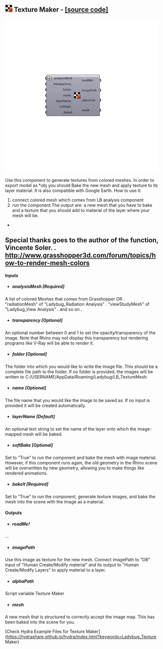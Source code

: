 ## ![](../../images/icons/Texture_Maker.png) Texture Maker - [[source code]](https://github.com/mostaphaRoudsari/ladybug/tree/master/src/Ladybug_Texture%20Maker.py)

![](../../images/components/Texture_Maker.png)

Use this component to generate textures from colored meshes.
 In order to export model as *obj you should Bake the new mesh and apply texture to its layer material.
 It is also compatible with Google Earth.
 How to use it:
 1) connect colored mesh which comes from LB analysis component
 2) run the component
 The output are: a new mesh that you have to bake and a texture that you should add to material of the layer where your mesh will be.
 -
 Special thanks goes to the author of the function, Vincente Soler.
 .
 http://www.grasshopper3d.com/forum/topics/how-to-render-mesh-colors
 -
 

#### Inputs
* ##### analysisMesh [Required]
A list of colored Meshes that comes from Grasshopper OR
 .
 "radiationMesh" of "Ladybug_Radiation Analysis"
 .
 "viewStudyMesh" of "Ladybug_View Analysis"
 .
 and so on..
* ##### transparency [Optional]
An optional number between 0 and 1 to set the opacity/transparency of the image.  Note that Rhino may not display this transparency but rendering programs like V-Ray will be able to render it.
* ##### folder [Optional]
The folder into which you would like to write the image file. This should be a complete file path to the folder. If no folder is provided, the images will be written to C:/USERNAME/AppData/Roaming/Ladybug/LB_TextureMesh.
* ##### name [Optional]
The file name that you would like the image to be saved as. If no input is provided it will be created automatically.
* ##### layerName [Default]
An optional text string to set the name of the layer onto which the image-mapped mesh will be baked.
* ##### softBake [Optional]
Set to "True" to run the component and bake the mesh with image material.  However, if this component runs again, the old geometry in the Rhino scene will be overwritten by new geometry, allowing you to make things like rendered animations.
* ##### bakeIt [Required]
Set to "True" to run the component, generate texture images, and bake the mesh into the scene with the image as a material.

#### Outputs
* ##### readMe!
...
* ##### imagePath
Use this image as texture for the new mesh. Connect imagePath to "DB" input of "Human Create/Modify material" and its output to "Human Create/Modify Layers" to apply material to a layer.
* ##### alphaPath
Script variable Texture Maker
* ##### mesh
A new mesh that is structured to correctly accept the image map. This has been baked into the scene for you.


[Check Hydra Example Files for Texture Maker](https://hydrashare.github.io/hydra/index.html?keywords=Ladybug_Texture Maker)